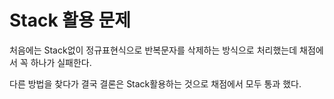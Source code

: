 # Stack 활용 문제

처음에는 Stack없이 정규표현식으로 반복문자를 삭제하는 방식으로 처리했는데 채점에서 꼭 하나가 실패한다.

다른 방법을 찾다가 결국 결론은 Stack활용하는 것으로 채점에서 모두 통과 했다.
